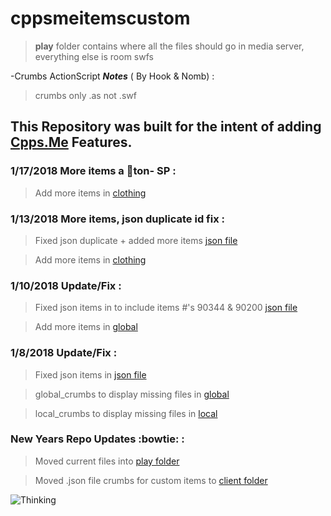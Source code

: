 # cppsmeitemscustom

> **play** folder contains where all the files should go in media server,
everything else is room swfs


-Crumbs ActionScript **_Notes_** ( By Hook & Nomb) :
>crumbs only .as not .swf


## This Repository was built for the intent of adding [Cpps.Me](http://www.cpps.me/) Features.


### 1/17/2018 More items a :poop:ton- SP : ###

>Add more items in [clothing](/play/v2/content/global/clothing)

### 1/13/2018 More items, json duplicate id fix : ###

>Fixed json duplicate + added more items [json file](/play/v2/client/item_crumbs.json)

>Add more items in [clothing](/play/v2/content/global/clothing)

### 1/10/2018 Update/Fix : ###

>Fixed json items in to include items #'s 90344 & 90200 [json file](/play/v2/client/item_crumbs.json)

>Add more items in [global](/play/v2/content/global)

### 1/8/2018 Update/Fix : ###

>Fixed json items in [json file](/play/v2/client/item_crumbs.json)

>global_crumbs to display missing files in [global](/global_crumbs.as)

>local_crumbs to display missing files in [local](/local_crumbs.as)

### New Years Repo Updates :bowtie: : ###

>Moved current files into [play folder](/play)

>Moved .json file crumbs for custom items to [client folder](/play/v2/client)

![Thinking](https://media.giphy.com/media/a5viI92PAF89q/giphy.gif)
